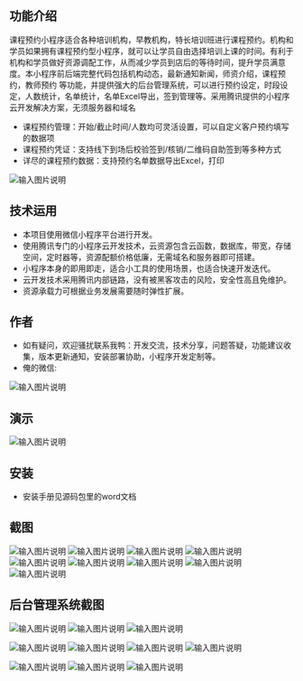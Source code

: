 ## 功能介绍 
    
课程预约小程序适合各种培训机构，早教机构，特长培训班进行课程预约。机构和学员如果拥有课程预约型小程序，就可以让学员自由选择培训上课的时间。有利于机构和学员做好资源调配工作，从而减少学员到店后的等待时间，提升学员满意度。本小程序前后端完整代码包括机构动态，最新通知新闻，师资介绍，课程预约，教师预约 等功能，并提供强大的后台管理系统，可以进行预约设定，时段设定，人数统计，名单统计，名单Excel导出，签到管理等。采用腾讯提供的小程序云开发解决方案，无须服务器和域名

- 课程预约管理：开始/截止时间/人数均可灵活设置，可以自定义客户预约填写的数据项
- 课程预约凭证：支持线下到场后校验签到/核销/二维码自助签到等多种方式
- 详尽的课程预约数据：支持预约名单数据导出Excel，打印
 
![输入图片说明](demo/%E4%BA%8C%E7%BB%B4%E7%A0%81.png)

## 技术运用
- 本项目使用微信小程序平台进行开发。
- 使用腾讯专门的小程序云开发技术，云资源包含云函数，数据库，带宽，存储空间，定时器等，资源配额价格低廉，无需域名和服务器即可搭建。
- 小程序本身的即用即走，适合小工具的使用场景，也适合快速开发迭代。
- 云开发技术采用腾讯内部链路，没有被黑客攻击的风险，安全性高且免维护。
- 资源承载力可根据业务发展需要随时弹性扩展。  



## 作者
- 如有疑问，欢迎骚扰联系我鸭：开发交流，技术分享，问题答疑，功能建议收集，版本更新通知，安装部署协助，小程序开发定制等。
- 俺的微信:
 
![输入图片说明](demo/author-base.png)



## 演示

 ![输入图片说明](demo/%E4%BA%8C%E7%BB%B4%E7%A0%81.png)

 
 

## 安装

- 安装手册见源码包里的word文档




## 截图
![输入图片说明](demo/1%E9%A6%96%E9%A1%B5.png)
 ![输入图片说明](demo/2%E6%9C%80%E6%96%B0%E9%80%9A%E7%9F%A5.png)
![输入图片说明](demo/3%E5%B8%88%E8%B5%84%E4%BB%8B%E7%BB%8D.png)
![输入图片说明](demo/4%E9%A2%84%E7%BA%A6%E6%97%A5%E5%8E%86.png)
![输入图片说明](demo/5%E6%88%91%E7%9A%84.png)
![输入图片说明](demo/6%E8%AF%BE%E7%A8%8B%E9%A2%84%E7%BA%A6.png)
![输入图片说明](demo/7%E8%80%81%E5%B8%88%E9%A2%84%E7%BA%A6.png)
![输入图片说明](demo/7%E9%A2%84%E7%BA%A6%E8%AF%A6%E6%83%85.png)
![输入图片说明](demo/8%E9%A2%84%E7%BA%A6%E6%88%90%E5%8A%9F.png)

## 后台管理系统截图
![输入图片说明](demo/9%E5%90%8E%E5%8F%B0%E7%AE%A1%E7%90%86.png)
![输入图片说明](demo/10%E9%A2%84%E7%BA%A6%E7%AE%A1%E7%90%86.png)
![输入图片说明](demo/11%E5%90%8E%E5%8F%B0-%E9%A2%84%E7%BA%A6%E5%88%9B%E5%BB%BA.png)

![输入图片说明](demo/12%E5%90%8E%E5%8F%B0-%E9%A2%84%E7%BA%A6%E6%97%B6%E6%AE%B5.png)
![输入图片说明](demo/13%E5%90%8E%E5%8F%B0-%E9%A2%84%E7%BA%A6%E8%8F%9C%E5%8D%95.png)
![输入图片说明](demo/14%E5%90%8E%E5%8F%B0-%E5%AF%BC%E5%87%BA%E9%A2%84%E7%BA%A6%E6%95%B0%E6%8D%AE.png)
 ![输入图片说明](demo/14%E5%90%8E%E5%8F%B0-%E9%A2%84%E7%BA%A6%E5%90%8D%E5%8D%95.png)


![输入图片说明](demo/15%E5%90%8E%E5%8F%B0-%E9%A2%84%E7%BA%A6%E5%90%8D%E5%8D%95%E7%AE%A1%E7%90%86.png)
![输入图片说明](demo/16%E5%90%8E%E5%8F%B0-%E9%A2%84%E7%BA%A6%E6%A8%A1%E5%9D%97.png)
![输入图片说明](demo/17%E5%90%8E%E5%8F%B0-%E5%86%85%E5%AE%B9%E6%B7%BB%E5%8A%A0.png)

